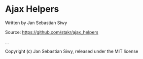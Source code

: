 # Ajax Helpers

Written by Jan Sebastian Siwy

Source: https://github.com/stakr/ajax_helpers

...


Copyright (c) Jan Sebastian Siwy, released under the MIT license
